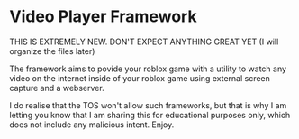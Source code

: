 # Video Player Framework

THIS IS EXTREMELY NEW. DON'T EXPECT ANYTHING GREAT YET (I will organize the files later)

The framework aims to povide your roblox game with a utility to watch any video on the internet inside of your roblox game using external screen capture and a webserver.

I do realise that the TOS won't allow such frameworks, but that is why I am letting you know that I am sharing this for educational purposes only, which does not include any malicious intent. Enjoy.
